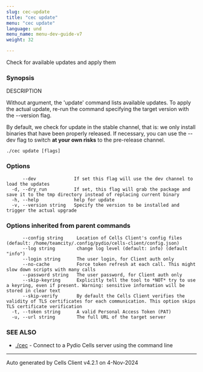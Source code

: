 ```yaml
---
slug: cec-update
title: "cec update"
menu: "cec update"
language: und
menu_name: menu-dev-guide-v7
weight: 32

---
```

Check for available updates and apply them

### Synopsis


DESCRIPTION	
	
  Without argument, the 'update' command lists available updates.
  To apply the actual update, re-run the command specifying the target version with the --version flag.

  By default, we check for update in the stable channel, that is: we only install binaries that have been properly released.
  If necessary, you can use the --dev flag to switch **at your own risks** to the pre-release channel.


```
./cec update [flags]
```

### Options

```
      --dev              If set this flag will use the dev channel to load the updates
  -d, --dry_run          If set, this flag will grab the package and save it to the tmp directory instead of replacing current binary
  -h, --help             help for update
  -v, --version string   Specify the version to be installed and trigger the actual upgrade
```

### Options inherited from parent commands

```
      --config string     Location of Cells Client's config files (default: /home/teamcity/.config/pydio/cells-client/config.json)
      --log string        change log level (default: info) (default "info")
      --login string      The user login, for Client auth only
      --no-cache          Force token refresh at each call. This might slow down scripts with many calls
      --password string   The user password, for Client auth only
      --skip-keyring      Explicitly tell the tool to *NOT* try to use a keyring, even if present. Warning: sensitive information will be stored in clear text
      --skip-verify       By default the Cells Client verifies the validity of TLS certificates for each communication. This option skips TLS certificate verification
  -t, --token string      A valid Personal Access Token (PAT)
  -u, --url string        The full URL of the target server
```

### SEE ALSO

* [./cec](../cec)	 - Connect to a Pydio Cells server using the command line


---
Auto generated by  Cells Client v4.2.1 on 4-Nov-2024
